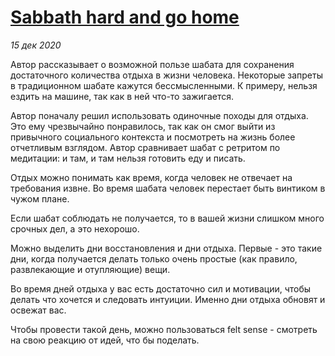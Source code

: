 # [Sabbath hard and go home](https://www.lesswrong.com/posts/p7hW7E3fHF3PDzErk/sabbath-hard-and-go-home)
*15 дек 2020*

Автор рассказывает о возможной пользе шабата для сохранения достаточного количества отдыха в жизни человека. Некоторые запреты в традиционном шабате кажутся бессмысленными. К примеру, нельзя ездить на машине, так как в ней что-то зажигается.

Автор поначалу решил использовать одиночные походы для отдыха. Это ему чрезвычайно понравилось, так как он смог выйти из привычного социального контекста и посмотреть на жизнь более отчетливым взглядом. Автор сравнивает шабат с ретритом по медитации: и там, и там нельзя готовить еду и писать.

Отдых можно понимать как время, когда человек не отвечает на требования извне. Во время шабата человек перестает быть винтиком в чужом плане.

Если шабат соблюдать не получается, то в вашей жизни слишком много срочных дел, а это нехорошо.

Можно выделить дни восстановления и дни отдыха. Первые - это такие дни, когда получается делать только очень простые (как правило, развлекающие и отупляющие) вещи.

Во время дней отдыха у вас есть достаточно сил и мотивации, чтобы делать что хочется и следовать интуиции. Именно дни отдыха обновят и освежат вас. 

Чтобы провести такой день, можно пользоваться felt sense - смотреть на свою реакцию от идей, что бы поделать.